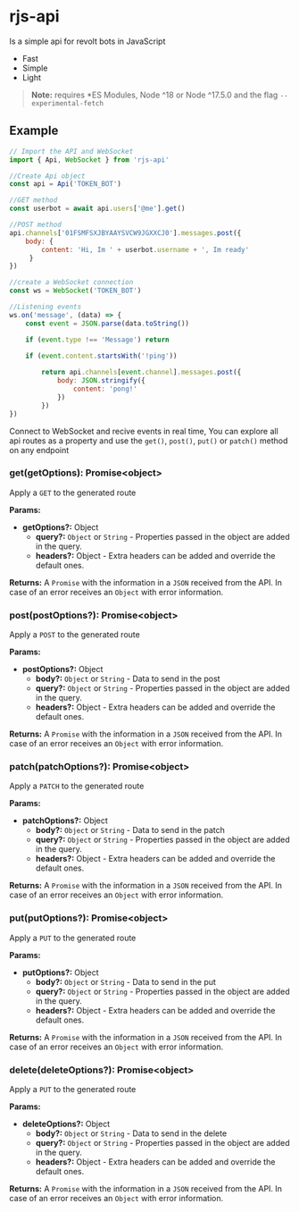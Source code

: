 # rjs-api

Is a simple api for revolt bots in JavaScript

-   Fast
-   Simple
-   Light

> **Note:** requires *ES Modules, Node ^18 or Node ^17.5.0 and the flag `--experimental-fetch`

## Example

```js
// Import the API and WebSocket
import { Api, WebSocket } from 'rjs-api'

//Create Api object
const api = Api('TOKEN_BOT')

//GET method
const userbot = await api.users['@me'].get()

//POST method
api.channels['01FSMFSXJBYAAYSVCW9JGXXCJ0'].messages.post({
    body: { 
        content: 'Hi, Im ' + userbot.username + ', Im ready'
     }
})

//create a WebSocket connection
const ws = WebSocket('TOKEN_BOT')

//Listening events
ws.on('message', (data) => {
    const event = JSON.parse(data.toString())

    if (event.type !== 'Message') return

    if (event.content.startsWith('!ping'))
    
        return api.channels[event.channel].messages.post({
            body: JSON.stringify({
                content: 'pong!'
            })
        })
})
```

Connect to WebSocket and recive events in real time, You can explore all api routes as a property and use the `get()`, `post()`, `put()` or `patch()` method on any endpoint

### get(getOptions): Promise\<object>

Apply a `GET` to the generated route

**Params:**

-   **getOptions?:** Object
    -   **query?:** `Object` or `String` - Properties passed in the object are added in the query.
    -   **headers?:** Object - Extra headers can be added and override the default ones.

**Returns:** A `Promise` with the information in a `JSON` received from the API. In case of an error receives an `Object` with error information.

### post(postOptions?): Promise\<object>

Apply a `POST` to the generated route

**Params:**

-   **postOptions?:** Object
    -   **body?:** `Object` or `String` - Data to send in the post
    -   **query?:** `Object` or `String` - Properties passed in the object are added in the query.
    -   **headers?:** Object - Extra headers can be added and override the default ones.

**Returns:** A `Promise` with the information in a `JSON` received from the API. In case of an error receives an `Object` with error information.

### patch(patchOptions?): Promise\<object>

Apply a `PATCH` to the generated route

**Params:**

-   **patchOptions?:** Object
    -   **body?:** `Object` or `String` - Data to send in the patch
    -   **query?:** `Object` or `String` - Properties passed in the object are added in the query.
    -   **headers?:** Object - Extra headers can be added and override the default ones.

**Returns:** A `Promise` with the information in a `JSON` received from the API. In case of an error receives an `Object` with error information.

### put(putOptions?): Promise\<object>

Apply a `PUT` to the generated route

**Params:**

-   **putOptions?:** Object
    -   **body?:** `Object` or `String` - Data to send in the put
    -   **query?:** `Object` or `String` - Properties passed in the object are added in the query.
    -   **headers?:** Object - Extra headers can be added and override the default ones.

**Returns:** A `Promise` with the information in a `JSON` received from the API. In case of an error receives an `Object` with error information.

### delete(deleteOptions?): Promise\<object>

Apply a `PUT` to the generated route

**Params:**

-   **deleteOptions?:** Object
    -   **body?:** `Object` or `String` - Data to send in the delete
    -   **query?:** `Object` or `String` - Properties passed in the object are added in the query.
    -   **headers?:** Object - Extra headers can be added and override the default ones.

**Returns:** A `Promise` with the information in a `JSON` received from the API. In case of an error receives an `Object` with error information.
